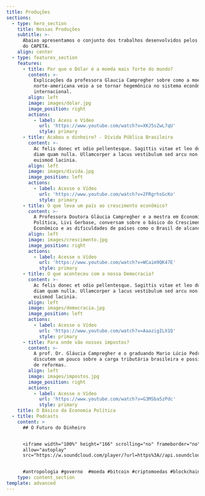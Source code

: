 ```yaml
---
title: Produções
sections:
  - type: hero_section
    title: Nossas Produções
    subtitle: >-
      Abaixo apresentamos o conjunto dos trabalhos desenvolvidos pelos membros
      do CAPETA.
    align: center
  - type: features_section
    features:
      - title: Por que o Dólar é a moeda mais forte do mundo?
        content: >-
          Explicações da professora Glaucia Campregher sobre como a moeda
          norte-americana veio a se tornar hegemônica no sistema econômico
          internacional.
        align: left
        image: images/dolar.jpg
        image_position: right
        actions:
          - label: Acess o Vídeo
            url: 'https://www.youtube.com/watch?v=XKJ5sZwL7qU'
            style: primary
      - title: Acabou o dinheiro? - Dívida Pública Brasileira
        content: >-
          Ac felis donec et odio pellentesque. Sagittis vitae et leo duis ut
          diam quam nulla. Ullamcorper a lacus vestibulum sed arcu non odio
          euismod lacinia.
        align: left
        image: images/divida.jpg
        image_position: left
        actions:
          - label: Acesse o Vídeo
            url: 'https://www.youtube.com/watch?v=2FRgrhsGcKo'
            style: primary
      - title: O que leva um país ao crescimento econômico?
        content: >-
          A Professora Doutora Gláucia Campregher e a mestra em Economia
          Política, Livi Gerbase, conversam sobre o básico do Crescimento
          Econômico e as dificuldades de países como o Brasil de alcançá-lo.
        align: left
        image: images/crescimento.jpg
        image_position: right
        actions:
          - label: Acesse o Vídeo
            url: 'https://www.youtube.com/watch?v=WCaim9QK47E'
            style: primary
      - title: O que aconteceu com a nossa Democracia?
        content: >-
          Ac felis donec et odio pellentesque. Sagittis vitae et leo duis ut
          diam quam nulla. Ullamcorper a lacus vestibulum sed arcu non odio
          euismod lacinia.
        align: left
        image: images/democracia.jpg
        image_position: left
        actions:
          - label: Acesse o Vídeo
            url: 'https://www.youtube.com/watch?v=AaazigILX1Q'
            style: primary
      - title: Para onde vão nossos impostos?
        content: >-
          A prof. Dr. Gláucia Campregher e o graduando Mario Lúcio Pedrosa
          discutem um pouco sobre a carga tributária brasileira e possibilidades
          de reformas.
        align: left
        image: images/impostos.jpg
        image_position: right
        actions:
          - label: Acesse o Vídeo
            url: 'https://www.youtube.com/watch?v=G3MSba5zPdc'
            style: primary
    title: O Básico da Economia Política
  - title: Podcasts
    content: >
      ## O Futuro do Dinheiro


      <iframe width="100%" height="166" scrolling="no" frameborder="no"
      allow="autoplay"
      src="https://w.soundcloud.com/player/?url=https%3A//api.soundcloud.com/tracks/490325352&color=%23ff5500&auto_play=false&hide_related=false&show_comments=true&show_user=true&show_reposts=false&show_teaser=true"></iframe>


      #antropologia #governo  #moeda #bitcoin #criptomoedas #blockchain
    type: content_section
template: advanced
---
```

